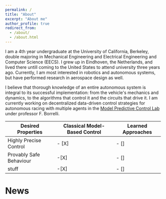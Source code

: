 ```yaml
---
permalink: /
title: "About"
excerpt: "About me"
author_profile: true
redirect_from: 
  - /about/
  - /about.html
---
```


I am a 4th year undergraduate at the University of California, Berkeley, double majoring in Mechanical Engineering and Electrical Engineering and Computer Science (EECS). I grew up in Eindhoven, the Netherlands, and lived there untill coming to the United States to attend university three years ago. Currently, I am most interested in robotics and autonomous systems, but have performed research in aerospace design as well. 

I believe that thorough knowledge of an entire autonomous system is integral to its successful implementation: from the vehicle's mechanics and dynamics, to the algorithms that control it and the circuits that drive it. I am currently working on decentralized data-driven control strategies for autonomous racing with multiple agents in the [Model Predictive Control Lab](http://www.mpc.berkeley.edu/) under professor F. Borrelli. 

| Desired Properties | Classical Model-Based Control | Learned Approaches |
|---|---|---|
| Highly Precise Control | - [X] | - [] |
| Provably Safe Behaviour | -[X] | - [] |
| stuff | -[X] | - [] | 

News
======